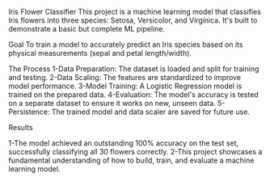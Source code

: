 Iris Flower Classifier 
This project is a machine learning model that classifies Iris flowers into three species: Setosa, Versicolor, and Virginica. It's built to demonstrate a basic but complete ML pipeline. 

Goal
To train a model to accurately predict an Iris species based on its physical measurements (sepal and petal length/width).

The Process
1-Data Preparation: The dataset is loaded and split for training and testing.
2-Data Scaling: The features are standardized to improve model performance.
3-Model Training: A Logistic Regression model is trained on the prepared data.
4-Evaluation: The model's accuracy is tested on a separate dataset to ensure it works on new, unseen data.
5-Persistence: The trained model and data scaler are saved for future use.

Results

1-The model achieved an outstanding 100% accuracy on the test set, successfully classifying all 30 flowers correctly.
2-This project showcases a fundamental understanding of how to build, train, and evaluate a machine learning model.







